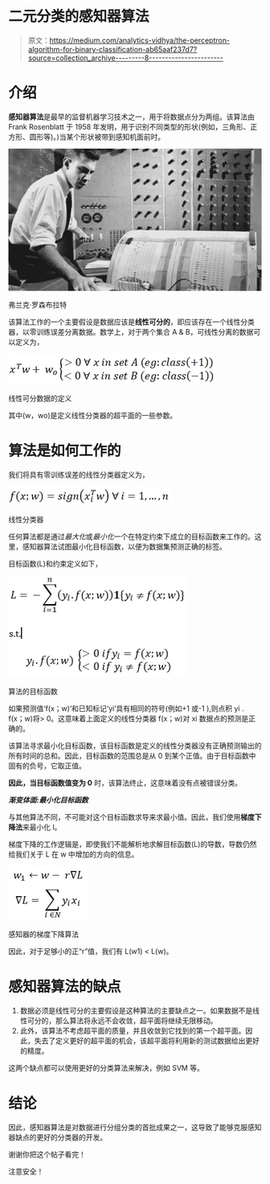 # 二元分类的感知器算法

> 原文：<https://medium.com/analytics-vidhya/the-perceptron-algorithm-for-binary-classification-ab65aaf237d7?source=collection_archive---------8----------------------->

# 介绍

**感知器算法**是最早的监督机器学习技术之一，用于将数据点分为两组。该算法由 Frank Rosenblatt 于 1958 年发明，用于识别不同类型的形状(例如，三角形、正方形、圆形等)。)当某个形状被带到感知机面前时。

![](img/3f677caf0a9fb14bdf0dea06728a800e.png)

弗兰克·罗森布拉特

该算法工作的一个主要假设是数据应该是**线性可分的**，即应该存在一个线性分类器，以零训练误差分离数据。数学上，对于两个集合 A & B，可线性分离的数据可以定义为，

![](img/33570fca89e305798014286a8a984189.png)

线性可分数据的定义

其中(w，wo)是定义线性分类器的超平面的一些参数。

# 算法是如何工作的

我们将具有零训练误差的线性分类器定义为，

![](img/26379179e3b46df351d8f7b324f1a629.png)

线性分类器

任何算法都是通过*最大化*或*最小化*一个在特定约束下成立的目标函数来工作的。这里，感知器算法试图最小化目标函数，以便为数据集预测正确的标签。

目标函数(L)和约束定义如下，

![](img/e7b214bf38c28633d5fd006eb7333682.png)

算法的目标函数

如果预测值‘f(x；w)’和已知标记‘yi’具有相同的符号(例如+1 或-1 ),则点积 yi . f(x；w)将> 0。这意味着上面定义的线性分类器 f(x；w)对 xi 数据点的预测是正确的。

该算法寻求最小化目标函数，该目标函数是定义的线性分类器没有正确预测输出的所有时间的总和。因此，目标函数的范围总是从 0 到某个正值。由于目标函数中固有的负号，它取正值。

**因此，当目标函数值变为 0** 时，该算法终止，这意味着没有点被错误分类。

***渐变体面:最小化目标函数***

与其他算法不同，不可能对这个目标函数求导来求最小值。因此，我们使用**梯度下降法**来最小化 l。

梯度下降的工作逻辑是，即使我们不能解析地求解目标函数(L)的导数，导数仍然给我们关于 L 在 w 中增加的方向的信息。

![](img/39eaf43243d3b3b368b36d0eb02c1c2b.png)

感知器的梯度下降算法

因此，对于足够小的正“r”值，我们有 L(w1) < L(w)。

# 感知器算法的缺点

1.  数据必须是线性可分的主要假设是这种算法的主要缺点之一。如果数据不是线性可分的，那么算法将永远不会收敛，超平面将继续无限移动。
2.  此外，该算法不考虑超平面的质量，并且收敛到它找到的第一个超平面。因此，失去了定义更好的超平面的机会，该超平面将利用新的测试数据给出更好的精度。

这两个缺点都可以使用更好的分类算法来解决，例如 SVM 等。

# 结论

因此，感知器算法是对数据进行分组分类的首批成果之一，这导致了能够克服感知器缺点的更好的分类器的开发。

谢谢你把这个帖子看完！

注意安全！